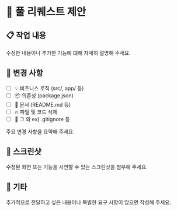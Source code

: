 # 🚀 풀 리퀘스트 제안

<!-- 이슈 지울때 작성해 주세요. -->
<!-- 이슈 여러 개 일 경우, closes #1, closes #2 -->
<!-- closes #issue-number -->

## 📋 작업 내용

수정한 내용이나 추가한 기능에 대해 자세히 설명해 주세요.

## 🔧 변경 사항

- [ ] 💡 비즈니스 로직 (src/, app/ 등)
- [ ] 📦 의존성 (package.json)
- [ ] 📃 문서 (README.md 등)
- [ ] 🔥 파일 및 코드 삭제
- [ ] 🧹 그 외 ex) .gitignore 등

주요 변경 사항을 요약해 주세요.

## 📸 스크린샷

수정된 화면 또는 기능을 시연할 수 있는 스크린샷을 첨부해 주세요.

## 📄 기타

추가적으로 전달하고 싶은 내용이나 특별한 요구 사항이 있으면 작성해 주세요.
